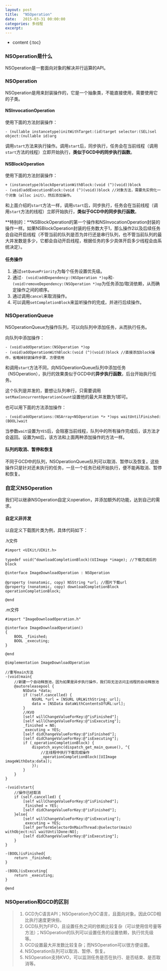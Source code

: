```yaml
---
layout: post
title:  "NSOperation"
date:   2015-03-31 00:00:00
categories: 多线程
excerpt: 
---
```


* content
{:toc}

### NSOperation是什么

NSOperation是一套面向对象的解决并行运算的API。

### NSOperation

NSOperation是用来封装操作的，它是一个抽象类，不能直接使用，需要使用它的子类。

#### NSInvocationOperation


使用下面的方法封装操作：

````
- (nullable instancetype)initWithTarget:(id)target selector:(SEL)sel object:(nullable id)arg
````

调用`start`方法来执行操作。调用`start`后，同步执行，任务会在当前线程（调用`start`方法的线程）立即开始执行，**类似于GCD中的同步执行函数**。

#### NSBlockOperation

使用下面的方法封装操作：

````
+ (instancetype)blockOperationWithBlock:(void (^)(void))block
- (void)addExecutionBlock:(void (^)(void))block //对象方法，需要先实例化一个对象（alloc init），然后添加操作。
````

和上面介绍的`start`方法一样，调用`start`后，同步执行，任务会在当前线程（调用`start`方法的线程）立即开始执行，**类似于GCD中的同步执行函数**。

**特别的：**NSBlockOperation的第一个操作和NSInvocationOperation封装的操作一样。如果NSBlockOperation封装的任务数大于1，那么操作2以及后续任务会自动开启线程（不管当前的队列是否为并行还是串行队列，也不管当前队列的最大并发数是多少，它都会自动开启线程，根据任务的多少具体开启多少线程会由系统决定）。

#### 任务操作

1. 通过`setQueuePriority`为每个任务设置优先级。
2. 通过`- (void)addDependency:(NSOperation *)op`和`- (void)removeDependency:(NSOperation *)op`为任务添加/取消依赖，从而确定操作之间的顺序。
3. 通过调用`cancel`来取消操作。
4. 可以调用`setCompletionBlock`来监听操作的完成，并进行后续操作。

### NSOperationQueue

NSOperationQueue为操作队列，可以向队列中添加任务，从而执行任务。

向队列中添加操作：

````
- (void)addOperation:(NSOperation *)op
- (void)addOperationWithBlock:(void (^)(void))block //直接添加block操作，省略掉封装操作步骤，方便使用
````

和调用`start`方法不同，向NSOperationQueue队列中添加任务（NSOperation），执行的效果类似于GCD中的**异步执行函数**，后台开始执行任务。

这个队列是并发的，要想让队列串行，只需要调用`setMaxConcurrentOperationCount`设置他的最大并发数为1即可。

也可以用下面的方法添加操作：

````
- (void)addOperations:(NSArray<NSOperation *> *)ops waitUntilFinished:(BOOL)wait
````
当参数`wait`设置为`YES`后，会阻塞当前线程，队列中的所有操作完成后，该方法才会返回。设置为`NO`后，该方法和上面两种添加操作的方法一样。

#### 队列的取消、暂停和恢复

不同于GCD中的队列，NSOperationQueue队列可以取消、暂停以及恢复。这些操作只是针对还未执行的任务，一旦一个任务已经开始执行，便不能再取消、暂停和恢复。

### 自定义NSOperation

我们可以继承NSOperation自定义operation，并添加额外的功能，达到自己的需求。

#### 自定义非并发

以自定义下载图片类为例，具体代码如下：

.h文件

````
#import <UIKit/UIKit.h>

typedef void(^downloadCompletionBlock)(UIImage *image); //下载完成后的block

@interface ImageDownloadOperation : NSOperation

@property (nonatomic, copy) NSString *url; //图片下载url
@property (nonatomic, copy) downloadCompletionBlock operationCompletionBlock;

@end

````

.m文件

````
#import "ImageDownloadOperation.h"

@interface ImageDownloadOperation()
{
    BOOL _finished;
    BOOL _executing;
}

@end

@implementation ImageDownloadOperation

//重写main方法
-(void)main{
    //新建一个自动释放池，因为如果是异步执行操作，我们将无法访问主线程的自动释放池
    @autoreleasepool {
        NSData *data;
        if (!self.cancelled) {
            NSURL *url = [NSURL URLWithString:_url];
            data = [NSData dataWithContentsOfURL:url];
        }
        //KVO
        [self willChangeValueForKey:@"isFinished"];
        [self willChangeValueForKey:@"isExecuting"];
        _finished = NO;
        _executing = YES;
        [self didChangeValueForKey:@"isFinished"];
        [self didChangeValueForKey:@"isExecuting"];
        if (_operationCompletionBlock) {
            dispatch_async(dispatch_get_main_queue(), ^{
                //主线程中执行下载完成操作
                _operationCompletionBlock([UIImage imageWithData:data]);
            });
        }
    }
}

-(void)start{
    //操作已经取消
    if (self.cancelled) {
        [self willChangeValueForKey:@"isFinished"];
        _finished = YES;
        [self didChangeValueForKey:@"isFinished"];
    }else{
        [self willChangeValueForKey:@"isExecuting"];
        _executing = YES;
        [self performSelectorOnMainThread:@selector(main) withObject:nil waitUntilDone:NO];
        [self didChangeValueForKey:@"isExecuting"];
    }
}

-(BOOL)isFinished{
    return _finished;
}

-(BOOL)isExecuting{
    return _executing;
}

@end

````

### NSOperation和GCD的区别

> 1. GCD为C语言API；NSOperation为OC语言，且面向对象。因此GCD相比执行速度更快些。
> 2. GCD队列为FIFO，且设置任务之间的依赖比较复杂（可以使用信号量等方法）；NSOperation的队列可以设置任务的设置依赖，执行优先级等。
> 3. GCD设置最大并发数比较复杂；而NSOperation可以很方便设置。
> 4. NSOperation队列可以取消、暂停、恢复。
> 5. NSOperation支持KVO，可以监测任务是否在执行、是否结束、是否取消等。
